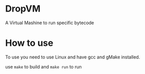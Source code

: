 # DropVM
A Virtual Mashine to run specific bytecode

# How to use
To use you need to use Linux and have gcc and gMake installed.

use `make` to build 
and `make run` to run
